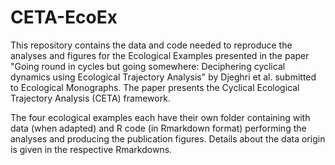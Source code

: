# CETA-EcoEx
This repository contains the data and code needed to reproduce the analyses and figures for the Ecological Examples presented in the paper "Going round in cycles but going somewhere: Deciphering cyclical dynamics using Ecological Trajectory Analysis" by Djeghri et al. submitted to Ecological Monographs. The paper presents the Cyclical Ecological Trajectory Analysis (CETA) framework.

The four ecological examples each have their own folder containing with data (when adapted) and R code (in Rmarkdown format)  performing the analyses and producing the publication figures. Details about the data origin is given in the respective Rmarkdowns.
